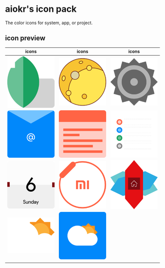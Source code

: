 # aiokr's icon pack

The color icons for system, app, or project.

## icon preview

| icons                              | icons                    | icons                   |
| ---------------------------------- | ------------------------ | ----------------------- |
| ![](/snapseed.svg)                 | ![](/explore.svg)        | ![](/settings.svg)      |
| ![](/mail.svg)                     | ![](/notes.svg)          | ![](/todo.svg)          |
| ![](/calendar.svg)                 | ![](/mi_fit.svg)         | ![](/nova_launcher.svg) |
| ![](/weather_cloudy_irregular.svg) | ![](/weather_cloudy.svg) |                         |
|                                    |                          |                         |